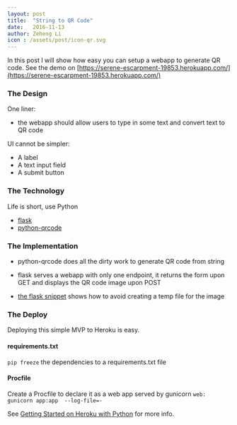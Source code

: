 ```yaml
---
layout: post
title:  "String to QR Code"
date:   2016-11-13
author: Zeheng Li
icon : /assets/post/icon-qr.svg
---
```


In this post I will show how easy you can setup a webapp to generate QR code. See the demo on [https://serene-escarpment-19853.herokuapp.com/](https://serene-escarpment-19853.herokuapp.com/)

### The Design

One liner:

* the webapp should allow users to type in some text and convert text to QR code

UI cannot be simpler:

* A label
* A text input field
* A submit button

### The Technology

Life is short, use Python

* [flask](http://flask.pocoo.org)
* [python-qrcode](https://github.com/lincolnloop/python-qrcode)

### The Implementation

<script src="https://gist.github.com/zehengl/7abba6aff362a390a172280b9f8645e8.js"></script>

* python-qrcode does all the dirty work to generate QR code from string

* flask serves a webapp with only one endpoint, it returns the form upon GET and displays the QR code image upon POST

* [the flask snippet](http://flask.pocoo.org/snippets/32/) shows how to avoid creating a temp file for the image

### The Deploy

Deploying this simple MVP to Heroku is easy.

#### requirements.txt

```pip freeze``` the dependencies to a requirements.txt file

#### Procfile

Create a Procfile to declare it as a web app served by gunicorn  ```web: gunicorn app:app  --log-file=-```

See [Getting Started on Heroku with Python](https://devcenter.heroku.com/articles/getting-started-with-python#introduction) for more info.
